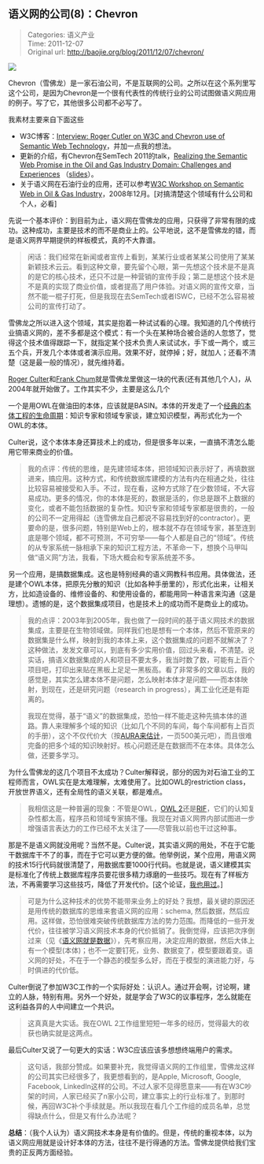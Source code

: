 语义网的公司(8)：Chevron
---
    
> Categories: 语义产业  
> Time: 2011-12-07  
> Original url: <http://baojie.org/blog/2011/12/07/chevron/>
    

![](http://baojie.org/blog/wp-content/uploads/2011/12/125px-chevron_logo-svg.png)


Chevron（雪佛龙）是一家石油公司，不是互联网的公司。之所以在这个系列里写这个公司，是因为Chevron是一个很有代表性的传统行业的公司试图做语义网应用的例子。写了它，其他很多公司都不必写了。

我素材主要来自下面这些

- W3C博客：[Interview: Roger Cutler on W3C and Chevron use of Semantic Web Technology](www.w3.org/QA/2011/11/interview_roger_cutler_on_w3c.html)，并加一点我的想法。
- 更新的介绍，有Chevron在SemTech 2011的talk，[Realizing the Semantic Web Promise in the Oil and Gas Industry Domain: Challenges and Experiences](http://semtech2011.semanticweb.com/sessionPop.cfm?confid=62&proposalid=3913) （[slides](http://semtech2011.semanticweb.com/uploads/handouts/THURS_1010_Chum_3913.pdf)）。
- 关于语义网在石油行业的应用，还可以参考[W3C Workshop on Semantic Web in Oil & Gas Industry](https://www.w3.org/2008/12/ogws-report.html)，2008年12月。[对搞清楚这个领域有什么公司和个人，必看]


先说一个基本评价：到目前为止，语义网在雪佛龙的应用，只获得了非常有限的成功。这种成功，主要是技术的而不是商业上的。公平地说，这不是雪佛龙的错，而是语义网界早期提供的样板模式，真的不大靠谱。

> 闲话：我们经常在新闻或者宣传上看到，某某行业或者某某公司使用了某某新颖技术云云。看到这种文章，要先留个心眼，第一先想这个技术是不是真的是它的核心技术，还只不过是一种营销的宣传手段；第二是想这个技术是不是真的实现了商业价值，或者提高了用户体验。对语义网的宣传文章，当然不能一棍子打死，但是我现在去SemTech或者ISWC，已经不怎么容易被公司的宣传打动了。

雪佛龙之所以进入这个领域，其实是抱着一种试试看的心理。我知道的几个传统行业搞语义网的，差不多都是这个模式：有一个头在某种场合被合适的人忽悠了，觉得这个技术值得跟踪一下，就指定某个技术负责人来试试水，手下或一两个，或三五个兵，开发几个本体或者演示应用。效果不好，就停掉；好，就加人；还看不清楚（这是最一般的情况），就先维持着。

[Roger Culter](www.linkedin.com/pub/roger-cutler/4/166/940)和[Frank Chum](www.linkedin.com/pub/frank-chum/1/b48/79b)就是雪佛龙里做这一块的代表(还有其他几个人)，从2004年就开始做了。工作其实不少，主要是这么几个

一个是用OWL在做油田的本体，应该就是BASIN。本体的开发走了一个[经典的本体工程的生命周期](tw.rpi.edu/media/latest/SemanticeScience_ontology_engineering.ppt)：知识专家和领域专家谈，建立知识模型，再形式化为一个OWL的本体。

Culter说，这个本体本身还算技术上的成功，但是很多年以来，一直搞不清怎么能用它带来商业的价值。

> 我的点评：传统的思维，是先建领域本体，把领域知识表示好了，再填数据进来，搞应用。这种方式，和传统数据库建模的方法有内在相通之处，往往比较容易被接受和入手。不过，现在看，这种方式除了在少数领域，不大容易成功。更多的情况，你的本体是死的，数据是活的，你总是跟不上数据的变化，或者不能包括数据的复杂性。知识专家和领域专家都是很贵的，一般的公司不一定用得起（连雪佛龙自己都说不容易找到好的contractor）。更要命的是，很多问题，特别是Web上的，根本就不存在领域专家，甚至连到底是哪个领域，都不可预测，不可穷举——每个人都是自己的“领域”。传统的从专家系统一脉相承下来的知识工程方法，不革命一下，想换个马甲叫做“语义网”方法，我看，下场大概会和专家系统差不多。


另一个应用，是搞数据集成。这也是特别经典的语义网教科书应用。具体做法，还是建个OWL本体，把原先分散的知识（比如各种手册里的），形式化出来，让相关方，比如造设备的、维修设备的、和使用设备的，都能用同一种语言来沟通（这是理想）。遗憾的是，这个数据集成项目，也是技术上的成功而不是商业上的成功。     

> 我的点评：2003年到2005年，我也做了一段时间的基于语义网技术的数据集成，主要是在生物领域做。同样我们也是想有一个本体，然后不管原来的数据集是什么样，映射到我的本体上来，这个数据集成的问题不就解决了？这种做法，发发文章可以，到底有多少实用价值，回过头来看，不清楚。说实话，搞语义数据集成的人和项目不要太多，我当时数了数，可能有上百个项目吧，打印出来贴在黑板上足足一黑板高。看了非常多的文章以后，我的感觉是，其实怎么建本体不是问题，怎么映射本体才是问题——而本体映射，到现在，还是研究问题（research in progress），离工业化还是有距离的。
> 
> 我现在觉得，基于“语义”的数据集成，恐怕一样不能走这种先搞本体的道路。靠人来理解多个域的知识（比如几个不同的车间，每个车间都有上百页的手册），这个不仅代价大（按[AURA来估计](blog.baojie.org/2011/05/01/aura/)，一页500美元吧），而且很难完备的把多个域的知识映射好。核心问题还是在数据而不在本体。具体怎么做，还要多学习。


为什么雪佛龙的这几个项目不太成功？Culter解释说，部分的因为对石油工业的工程师而言，OWL实在是太难理解，太难使用了。比如OWL的restriction class，开放世界语义，还有全局性的语义关联，都是难点。

> 我相信这是一种普遍的现象：不管是OWL，[OWL 2](http://blog.baojie.org/2011/11/25/owl-or-old/)还是[RIF](http://blog.baojie.org/2011/04/24/rif-prd-syntax/)，它们的认知复杂性都太高，程序员和领域专家搞不懂。我现在对语义网界内部试图进一步增强语言表达力的工作已经不太关注了——尽管我以前也干过这种事。


那是不是语义网就没用呢？当然不是。Culter说，其实语义网的用处，不在于它能干数据库干不了的事，而在于它可以更方便的做。他举例说，某个应用，用语义网的技术15行代码就很清楚了，用数据库要1000行代码。也就是说，语义建模其实是标准化了传统上数据库程序员要花很多精力琢磨的一些技巧。现在有了样板方法，不再需要学习这些技巧，降低了开发代价。[这个论证，[我也用过](http://blog.baojie.org/2011/11/02/pitch-for-semantic-technologies/)。]

> 可是为什么这种技术的优势不能带来业务上的好处？我想，最关键的原因还是用传统的数据库的思维来套语义网的应用：schema, 然后数据，然后应用。这样做，恐怕很难突破传统数据库方法的势力范围。而降低的一些开发代价，往往被学习语义网技术本身的代价抵销了。我倒觉得，应该把次序倒过来（见《[语义网就是数据](http://blog.baojie.org/2011/04/21/sw-is-data/)》），先考察应用，决定应用的数据，然后大体上有一个模型(本体)；也不一定要钉死，业务、数据变了，模型要跟着变。语义网的好处，不在于一个静态的模型多么好，而在于模型的演进能力好，与时俱进的代价低。


Culter倒说了参加W3C工作的一个实际好处：认识人。通过开会啊，讨论啊，建立的人脉，特别有用。另外一个好处，就是学会了W3C的议事程序，怎么就能在这利益各异的人中间建立一个共识。

> 这真真是大实话。我在OWL 2工作组里短短一年多的经历，觉得最大的收获也确实就是这两点。

最后Culter又说了一句更大的实话：W3C应该应该多想想终端用户的需求。

> 这句话，我部分赞成。如果要补充，我觉得语义网的工作组里，雪佛龙这样的公司其实已经很多了，我更想看到的，是Apple, Microsoft, Google, Facebook, LinkedIn这样的公司。不过人家不见得愿意来——有在W3C吵架的时间，人家已经买了n家小公司，建立事实上的行业标准了。到那时候，再回W3C补个手续就是。所以我现在看几个工作组的成员名单，总觉得缺点什么，但是又有什么办法呢？


**总结**：（我个人认为）语义网技术本身是有价值的。但是，传统的重视本体，以为语义网应用就是设计好本体的方法，往往不是行得通的方法。雪佛龙提供给我们宝贵的正反两方面经验。     
    